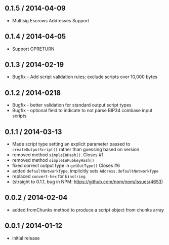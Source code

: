 0.1.5 / 2014-04-09
-----------------
* Multisig Escrows Addresses Support

0.1.4 / 2014-04-05
-----------------
* Support OPRETURN

0.1.3 / 2014-02-19
------------------
* Bugfix - Add script validation rules; exclude scripts over 10,000 bytes

0.1.2 / 2014-0218
-----------------
* Bugfix - better validation for standard output script types
* Bugfix - optional field to indicate to not parse BIP34 coinbase input scripts

0.1.1 / 2014-03-13
------------------
* Made script type setting an explicit parameter passed to `createOutputScript()` rather than guessing based on version
* removed method `simpleInHash()`. Closes #1
* removed method `simpleInPubkeyHash()`
* fixed correct output type in `getOutType()` Closes #6
* added `defaultNetworkType`, implicitly sets `Address.defaultNetworkType`
* replaced `convert-hex` for `binstring`
* (straight to 0.1.1, bug in NPM: https://github.com/npm/npm/issues/4653)


0.0.2 / 2014-02-04
------------------
* added fromChunks method to produce a script object from chunks array

0.0.1 / 2014-01-12
------------------
* initial release


